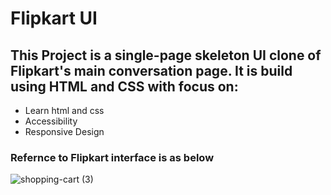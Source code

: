 # Flipkart UI

## This Project is a single-page skeleton UI clone of Flipkart's main conversation page. It is build using HTML and CSS with focus on:

- Learn html and css
- Accessibility
- Responsive Design

### Refernce to Flipkart interface is as below
![shopping-cart (3)](https://github.com/user-attachments/assets/d48df86d-b441-41fc-bd14-b4cebee2cfb2)
